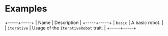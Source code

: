 # Examples

+-----+-----+
| Name | Description |
+-----+-----+
| `basic`     | A basic robot.                       |
| `iterative` | Usage of the `IterativeRobot` trait. |
+-----+-----+
